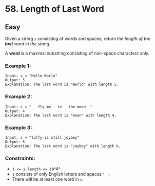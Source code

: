 # 58. Length of Last Word


## Easy

Given a string `s` consisting of words and spaces, return the *length of the **last** word in the string.*

A **word** is a maximal substring consisting of non-space characters only.

### Example 1:

```console
Input: s = "Hello World"
Output: 5
Explanation: The last word is "World" with length 5.
```

### Example 2:

```console
Input: s = "   fly me   to   the moon  "
Output: 4
Explanation: The last word is "moon" with length 4.
```

### Example 3:

```console
Input: s = "luffy is still joyboy"
Output: 6
Explanation: The last word is "joyboy" with length 6.
```

### Constraints:

- `1 <= s.length <= 10`^4^
- `s` consists of only English letters and spaces `' '`.
- There will be at least one word in `s`.